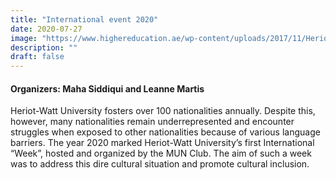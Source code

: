 ```yaml
---
title: "International event 2020"
date: 2020-07-27
image: "https://www.highereducation.ae/wp-content/uploads/2017/11/Heriot-Watt-University-Logo.png"
description: ""
draft: false
---
```

#### Organizers: Maha Siddiqui and Leanne Martis 
Heriot-Watt University fosters over 100 nationalities annually. Despite this, however, many nationalities remain underrepresented and encounter struggles when exposed to other nationalities because of various language barriers. The year 2020 marked Heriot-Watt University’s first International “Week”, hosted and organized by the MUN Club. The aim of such a week was to address this dire cultural situation and promote cultural inclusion.
